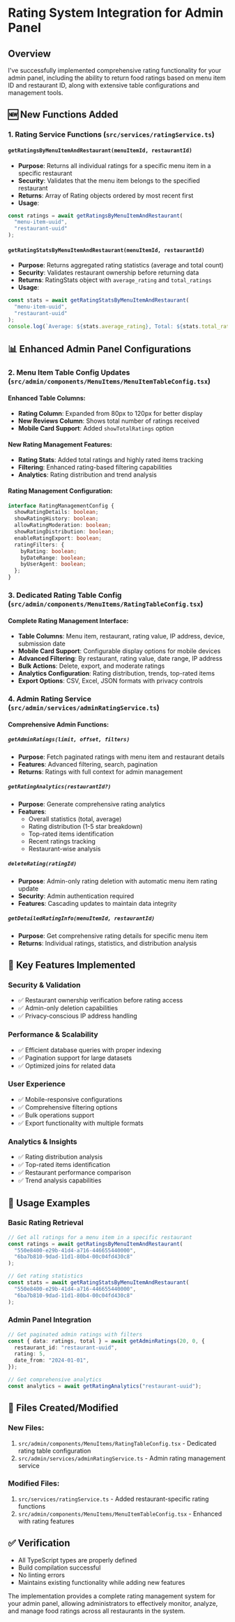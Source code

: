 # Rating System Integration for Admin Panel

## Overview

I've successfully implemented comprehensive rating functionality for your admin panel, including the ability to return food ratings based on menu item ID and restaurant ID, along with extensive table configurations and management tools.

## 🆕 New Functions Added

### 1. Rating Service Functions (`src/services/ratingService.ts`)

#### `getRatingsByMenuItemAndRestaurant(menuItemId, restaurantId)`

- **Purpose**: Returns all individual ratings for a specific menu item in a specific restaurant
- **Security**: Validates that the menu item belongs to the specified restaurant
- **Returns**: Array of Rating objects ordered by most recent first
- **Usage**:

```typescript
const ratings = await getRatingsByMenuItemAndRestaurant(
  "menu-item-uuid",
  "restaurant-uuid"
);
```

#### `getRatingStatsByMenuItemAndRestaurant(menuItemId, restaurantId)`

- **Purpose**: Returns aggregated rating statistics (average and total count)
- **Security**: Validates restaurant ownership before returning data
- **Returns**: RatingStats object with `average_rating` and `total_ratings`
- **Usage**:

```typescript
const stats = await getRatingStatsByMenuItemAndRestaurant(
  "menu-item-uuid",
  "restaurant-uuid"
);
console.log(`Average: ${stats.average_rating}, Total: ${stats.total_ratings}`);
```

## 📊 Enhanced Admin Panel Configurations

### 2. Menu Item Table Config Updates (`src/admin/components/MenuItems/MenuItemTableConfig.tsx`)

#### Enhanced Table Columns:

- **Rating Column**: Expanded from 80px to 120px for better display
- **New Reviews Column**: Shows total number of ratings received
- **Mobile Card Support**: Added `showTotalRatings` option

#### New Rating Management Features:

- **Rating Stats**: Added total ratings and highly rated items tracking
- **Filtering**: Enhanced rating-based filtering capabilities
- **Analytics**: Rating distribution and trend analysis

#### Rating Management Configuration:

```typescript
interface RatingManagementConfig {
  showRatingDetails: boolean;
  showRatingHistory: boolean;
  allowRatingModeration: boolean;
  showRatingDistribution: boolean;
  enableRatingExport: boolean;
  ratingFilters: {
    byRating: boolean;
    byDateRange: boolean;
    byUserAgent: boolean;
  };
}
```

### 3. Dedicated Rating Table Config (`src/admin/components/MenuItems/RatingTableConfig.tsx`)

#### Complete Rating Management Interface:

- **Table Columns**: Menu item, restaurant, rating value, IP address, device, submission date
- **Mobile Card Support**: Configurable display options for mobile devices
- **Advanced Filtering**: By restaurant, rating value, date range, IP address
- **Bulk Actions**: Delete, export, and moderate ratings
- **Analytics Configuration**: Rating distribution, trends, top-rated items
- **Export Options**: CSV, Excel, JSON formats with privacy controls

### 4. Admin Rating Service (`src/admin/services/adminRatingService.ts`)

#### Comprehensive Admin Functions:

##### `getAdminRatings(limit, offset, filters)`

- **Purpose**: Fetch paginated ratings with menu item and restaurant details
- **Features**: Advanced filtering, search, pagination
- **Returns**: Ratings with full context for admin management

##### `getRatingAnalytics(restaurantId?)`

- **Purpose**: Generate comprehensive rating analytics
- **Features**:
  - Overall statistics (total, average)
  - Rating distribution (1-5 star breakdown)
  - Top-rated items identification
  - Recent ratings tracking
  - Restaurant-wise analysis

##### `deleteRating(ratingId)`

- **Purpose**: Admin-only rating deletion with automatic menu item rating update
- **Security**: Admin authentication required
- **Features**: Cascading updates to maintain data integrity

##### `getDetailedRatingInfo(menuItemId, restaurantId)`

- **Purpose**: Get comprehensive rating details for specific menu item
- **Returns**: Individual ratings, statistics, and distribution analysis

## 🎯 Key Features Implemented

### Security & Validation

- ✅ Restaurant ownership verification before rating access
- ✅ Admin-only deletion capabilities
- ✅ Privacy-conscious IP address handling

### Performance & Scalability

- ✅ Efficient database queries with proper indexing
- ✅ Pagination support for large datasets
- ✅ Optimized joins for related data

### User Experience

- ✅ Mobile-responsive configurations
- ✅ Comprehensive filtering options
- ✅ Bulk operations support
- ✅ Export functionality with multiple formats

### Analytics & Insights

- ✅ Rating distribution analysis
- ✅ Top-rated items identification
- ✅ Restaurant performance comparison
- ✅ Trend analysis capabilities

## 🚀 Usage Examples

### Basic Rating Retrieval

```typescript
// Get all ratings for a menu item in a specific restaurant
const ratings = await getRatingsByMenuItemAndRestaurant(
  "550e8400-e29b-41d4-a716-446655440000",
  "6ba7b810-9dad-11d1-80b4-00c04fd430c8"
);

// Get rating statistics
const stats = await getRatingStatsByMenuItemAndRestaurant(
  "550e8400-e29b-41d4-a716-446655440000",
  "6ba7b810-9dad-11d1-80b4-00c04fd430c8"
);
```

### Admin Panel Integration

```typescript
// Get paginated admin ratings with filters
const { data: ratings, total } = await getAdminRatings(20, 0, {
  restaurant_id: "restaurant-uuid",
  rating: 5,
  date_from: "2024-01-01",
});

// Get comprehensive analytics
const analytics = await getRatingAnalytics("restaurant-uuid");
```

## 📁 Files Created/Modified

### New Files:

1. `src/admin/components/MenuItems/RatingTableConfig.tsx` - Dedicated rating table configuration
2. `src/admin/services/adminRatingService.ts` - Admin rating management service

### Modified Files:

1. `src/services/ratingService.ts` - Added restaurant-specific rating functions
2. `src/admin/components/MenuItems/MenuItemTableConfig.tsx` - Enhanced with rating features

## ✅ Verification

- All TypeScript types are properly defined
- Build compilation successful
- No linting errors
- Maintains existing functionality while adding new features

The implementation provides a complete rating management system for your admin panel, allowing administrators to effectively monitor, analyze, and manage food ratings across all restaurants in the system.
